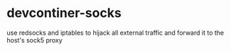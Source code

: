 # devcontiner-socks
use redsocks and iptables to hijack all external traffic and forward it to the host's sock5 proxy
